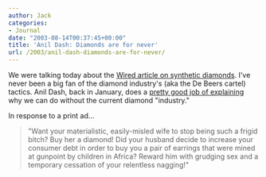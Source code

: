 ```yaml
---
author: Jack
categories:
- Journal
date: "2003-08-14T00:37:45+00:00"
title: 'Anil Dash: Diamonds are for never'
url: /2003/anil-dash-diamonds-are-for-never/
---
```


We were talking today about the [Wired article on synthetic diamonds][1]. I've never been a big fan of the diamond industry's (aka the De Beers cartel) tactics. Anil Dash, back in January, does a [pretty good job of explaining][2] why we can do without the current diamond "industry."

In response to a print ad&#8230;
  


> "Want your materialistic, easily-misled wife to stop being such a frigid bitch? Buy her a diamond! Did your husband decide to increase your consumer debt in order to buy you a pair of earrings that were mined at gunpoint by children in Africa? Reward him with grudging sex and a temporary cessation of your relentless nagging!"

 [1]: http://www.wired.com/wired/archive/11.09/diamond.html
 [2]: http://www.dashes.com/anil/index.php?archives/004817.php "anil dash - archives"